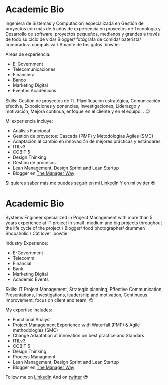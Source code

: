 # Academic Bio

Ingeniera de Sistemas y Computación especializada en Gestión de proyectos con más de 5 años de experiencia en proyectos de Tecnología y Desarrollo de software, proyectos pequeños, medianos y grandes a través de todo su ciclo de vida/ Blogger/ fotógrafa de comida/ baterista/ compradora compulsiva / Amante de los gatos  :bowtie:

Áreas de experiencia:
- E-Government
- Telecomunicaciones
- Financiera
- Banco
- Marketing Digital
- Eventos Académicos

Skills: 
Gestión de proyectos de TI, Planificación estratégica, Comunicación efectiva, Exposiciones y ponencias, Investigaciones, Liderazgo y motivación, Mejora continua, enfoque en el cliente y en el equipo. . :wink:  

Mi experiencia incluye:

* Análisis Funcional
* Gestión de proyectos: Cascada (PMP) y Metodologías Ágiles (SMC)
* Adaptación al cambio en innovación de mejores prácticas y estándares
* ITILv3
* COBIT 5
* Design Thinking
* Gestión de procesos
* Lean Management, Design Sprint and Lean Startup
* Blogger en [The Manager Way](www.themanagerway.com)


Si quieres saber más me puedes seguir en mi [LinkedIn](www.linkedin.com/in/pilargarciaechevarria)
Y en mi [twitter](https://twitter.com/pilycita) :heart_eyes:  

# Academic Bio

Systems Engineer specialized in Project Management with more than 5 years experience at IT project in small, medium and big projects throughout the life cycle of the project / Blogger/ food photographer/ drummer/ Shopaholic / Cat lover  :bowtie:

Industry Experience:
- E-Government
- Telecomm
- Financial
- Bank
- Marketing Digital
- Academic Events

Skills: 
IT Project Management, Strategic planning, Effective Communication, Presentations, Investigations, leadership and motivation, Continuous Improvement, focus on client and team. :wink:  

My expertise includes:

* Functional Analyst
* Project Management Experience with Waterfall (PMP) & Agile methodologies (SMC)
* Change Adaptation at innovation on best practice and Standars 
* ITILv3
* COBIT 5
* Design Thinking
* Process Managment
* Lean Management, Design Sprint and Lean Startup
* Blogger en [The Manager Way](www.themanagerway.com)


Follow me on [LinkedIn](www.linkedin.com/in/pilargarciaechevarria)
And on [twitter](https://twitter.com/pilycita) :heart_eyes:  


